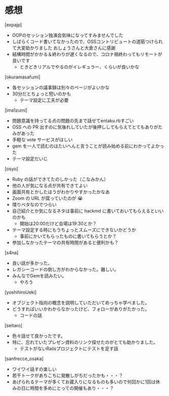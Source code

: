 # 感想
[expajp]
* OOPのセッション独演会気味になってすみませんでした 
* しばらくコード書いてなかったので、OSSコントリビュートの道筋つけられて大変助かりました おしょうさんと大倉さんに感謝
* 結構時間がかかる＆終わりが遅くなるので、コロナ禍終わってもリモートが良いです
    * ときどきリアルでやるのがイレギュラー、くらいが良いかな


[okuramasafumi]
- 各セッションの議事録は別々のページがよいかな
- 30分だとちょっと短いのかも
    - テーマ設定に工夫が必要


[ima1zumi]
- 問題意識を持ってる点の問題の先まで話せてentaku.rbすごい
- OSS への PR 出すのに気後れしていたが後押ししてもらえてとてもありがたみがあった
- 手軽な vote サービスがほしい
- gem を一人で読むのはたいへんと言うことが読み始める前にわかってよかった
- テーマ設定だいじ



[osyo]

* Ruby の話ができてたのしかった（こなみかん）
* 他の人が気になる点が共有できてよい
* 画面共有とかしたほうがわかりやすかったかなあ
* Zoom の URL が腐っていたのが :sob: 
* 喋りベタなのでつらい
* 自己紹介とか気になるネタは事前に hackmd に書いておいてもらえるといいのかも
    * 開始は20:00だけど会場は19:30とか？
* テーマ設定する時にもうちょっとスムーズにできないかどうか
    * 事前にかいてもらったものに書いてもらうとか？
* 参加しなかったテーマの共有時間があると便利かも？


[s4na]

- 良い話が多かった。
- レガシーコードの倒し方がわからなかった。難しい。
- みんなでGemを読みたい。
    - やろう


[yoshihiroUeki]
- オブジェクト指向の概念を説明していただいてめっちゃ学べました。
- どうすればいいかわからなかったけど、フォローがありがたかった。
    - コードの話


[seitaro]
* 色々話せて良かったです。
* 特に、忘れていたプレゼン資料のリンク探せたのがとても助かりました。
    * テストがないRailsプロジェクトにテストを足す話


[sanfrecce_osaka]

* ワイワイ話すの楽しい
* 若干トークがあちこちに発散しがちだったかも・・・？
* あげられるテーマが多くてお蔵入りになるものも多いので何回かに1回は休みの日に時間を多めにとっての開催もあり・・・？
